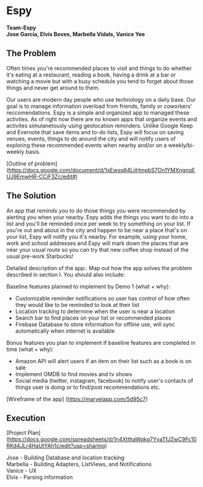 # Espy

**Team-Espy**  
**Jose Garcia, Elvis Boves, Marbella Vidals, Vanice Yee**  

## The Problem 

Often times you're recommended places to visit and things to do whether it's eating at a restaurant, reading a book, having a drink at a bar or watching a movie but with a busy schedule you tend to forget about those things and never get around to them. 

Our users are modern day people who use technology on a daily base. Our goal is to manage information overload from friends, family or coworkers' reccomendations. Espy is a simple and organized app to managed these activties. As of right now there are no known apps that organize events and activites simulanetously using geolocation reminders. Unlike Google Keep and Evernote that save items and to-do lists, Espy will focus on saving venues, events, things to do around the city and will notify users of exploring these recommended events when nearby  and/or on a weekly/bi-weekly basis. 

[Outline of problem]  (https://docs.google.com/document/d/1xEwsq84LiiHmpbS7On1YMXngnqEUJ9EmwHR-CCjF3Zc/edit#)

## The Solution 

An app that reminds you to do those things you were recommended by alerting you when your nearby. Espy adds the things you want to do into a list and you'll be reminded once per week to try something on your list. If you're out and about in the city and happen to be near a place that's on your list, Espy will notify you it's nearby. For example, using your home, work and school addresses and Espy will mark down the places that are near your usual route so you can try that new coffee shop instead of the usual pre-work Starbucks!

Detailed description of the app:. Map out how the app solves the problem described in section I. You should also include:

  Baseline features planned to implement by Demo 1 (what + why):
  *  Customizable reminder notifications so user has control of how often they would like to be reminded to look at their list
  *  Location tracking to determine when the user is near a location
  *  Search bar to find places on your list or recommended places
  *  Firebase Database to store information for offline use, will sync automatically when internet is available
  
  Bonus features you plan to implement if baseline features are completed in time (what + why):
  *  Amazon API will alert users if an item on their list such as a book is on sale
  *  Implement OMDB to find movies and tv shows
  *  Social media (twitter, instagram, facebook) to notify user's contacts of things user is doing or to find/post        recommendations etc.  
  
 [Wireframe of the app] (https://marvelapp.com/5d95c7)

## Execution

[Project Plan] (https://docs.google.com/spreadsheets/d/1n4XtthaWqkg7YvaTfJZwC9Fc10RKd4JLr4HaUtYAh1c/edit?usp=sharing)

Jose - Building Database and location tracking      
Marbella - Building Adapters, ListViews, and Notifications      
Vanice - UX      
Elvis - Parsing information       
